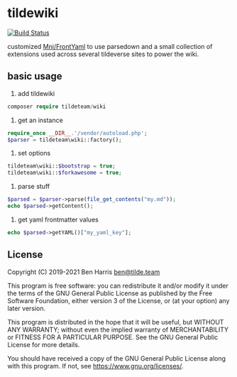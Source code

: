 # tildewiki

[![Build Status](https://drone.tildegit.org/api/badges/team/tildewiki/status.svg)](https://drone.tildegit.org/team/tildewiki)

customized [Mni/FrontYaml](https://github.com/mnapoli/frontyaml)
to use parsedown and a small collection of extensions
used across several tildeverse sites to power the wiki.

## basic usage

1. add tildewiki
```php
composer require tildeteam/wiki
```

1. get an instance
```php
require_once __DIR__.'/vendor/autoload.php';
$parser = tildeteam\wiki::factory();
```

1. set options
```php
tildeteam\wiki::$bootstrap = true;
tildeteam\wiki::$forkawesome = true;
```

1. parse stuff
```php
$parsed = $parser->parse(file_get_contents("my.md"));
echo $parsed->getContent();
```

1. get yaml frontmatter values
```php
echo $parsed->getYAML()["my_yaml_key"];
```

## License

Copyright (C) 2019-2021 Ben Harris <ben@tilde.team>

This program is free software: you can redistribute it and/or modify
it under the terms of the GNU General Public License as published by
the Free Software Foundation, either version 3 of the License, or
(at your option) any later version.

This program is distributed in the hope that it will be useful,
but WITHOUT ANY WARRANTY; without even the implied warranty of
MERCHANTABILITY or FITNESS FOR A PARTICULAR PURPOSE.  See the
GNU General Public License for more details.

You should have received a copy of the GNU General Public License
along with this program.  If not, see <https://www.gnu.org/licenses/>.
